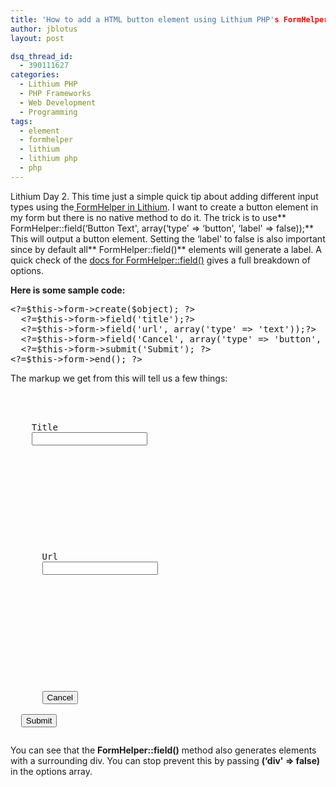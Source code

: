 ```yaml
---
title: 'How to add a HTML button element using Lithium PHP's FormHelper'
author: jblotus
layout: post

dsq_thread_id:
  - 390111627
categories:
  - Lithium PHP
  - PHP Frameworks
  - Web Development
  - Programming
tags:
  - element
  - formhelper
  - lithium
  - lithium php
  - php
---
```

Lithium Day 2. This time just a simple quick tip about adding different input types using the[ FormHelper in Lithium][1]. I want to create a button element in my form but there is no native method to do it. The trick is to use** FormHelper::field(&#8216;Button Text', array(&#8216;type' => &#8216;button', &#8216;label' => false));** This will output a button element. Setting the &#8216;label' to false is also important since by default all** FormHelper::field()** elements will generate a label. A quick check of the [docs for FormHelper::field()][2] gives a full breakdown of options.

<!--more-->

**Here is some sample code:**

<pre class="brush:html">&lt;?=$this-&gt;form-&gt;create($object); ?&gt;
  &lt;?=$this-&gt;form-&gt;field('title');?&gt;
  &lt;?=$this-&gt;form-&gt;field('url', array('type' =&gt; 'text'));?&gt;
  &lt;?=$this-&gt;form-&gt;field('Cancel', array('type' =&gt; 'button', 'label' =&gt; false)); ?&gt;
  &lt;?=$this-&gt;form-&gt;submit('Submit'); ?&gt;
&lt;?=$this-&gt;form-&gt;end(); ?&gt;</pre> The markup we get from this will tell us a few things:

<pre class="brush:plain"><form action="/my_controller/some_action" method="post">
  <div>
    <label for="Title">Title</label>
    <input type="text" name="title" id="Title">
  </div></p>



<p>
  <div>
      <label for="Url">Url</label>
      <input type="text" name="url" id="Url">
    </div>
</p>



<p>
  <div>
      <button id="Cancel">Cancel</button>
    </div>  <input type="submit" value="Submit"></form></pre>
  You can see that the <strong>FormHelper::field()</strong> method also generates elements with a surrounding div. You can stop prevent this by passing <strong>(&#8216;div' => false)</strong> in the options array.
</p>

 [1]: http://lithify.me/docs/lithium/template/helper/Form "Lithium FormHelper"
 [2]: http://lithify.me/docs/lithium/template/helper/Form::field() "Lithium FormHelper::field() docs"
